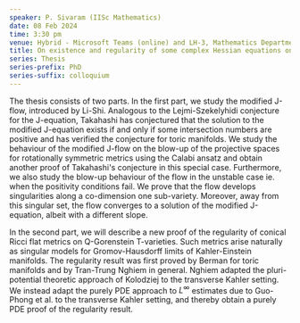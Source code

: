 ```yaml
---
speaker: P. Sivaram (IISc Mathematics)
date: 08 Feb 2024
time: 3:30 pm
venue: Hybrid - Microsoft Teams (online) and LH-3, Mathematics Department
title: On existence and regularity of some complex Hessian equations on Kahler and transverse Kahler manifolds
series: Thesis
series-prefix: PhD
series-suffix: colloquium
---
```


The thesis consists of two parts. In the first part, we study the modified J-flow, introduced by Li-Shi. Analogous to the Lejmi-Szekelyhidi conjecture for the J-equation, 
Takahashi has conjectured that the solution to the modified J-equation exists if and only if some intersection numbers are positive and has verified the conjecture for 
toric manifolds. We study the behaviour of the modified J-flow on the blow-up of the projective spaces for rotationally symmetric metrics using the Calabi ansatz and obtain 
another proof of Takahashi's conjecture in this special case. Furthermore, we also study the blow-up behaviour of the flow in the unstable case ie. when the positivity conditions fail.
We prove that the flow develops singularities along a co-dimension one sub-variety. Moreover, away from this singular set, the flow converges to a solution of the modified J-equation, 
albeit with a different slope.


In the second part, we will describe a new proof of the regularity of conical Ricci flat metrics on Q-Gorenstein T-varieties. Such metrics arise naturally as singular 
models for Gromov-Hausdorff limits of Kahler-Einstein manifolds. The regularity result was first proved by Berman for toric manifolds and by Tran-Trung Nghiem in general. 
Nghiem adapted the pluri-potential theoretic approach of Kolodziej to the transverse Kahler setting. We instead adapt the purely PDE approach to $L^\infty$ estimates due to 
Guo-Phong et al. to the transverse Kahler setting, and thereby obtain a purely PDE proof of the regularity result. 
